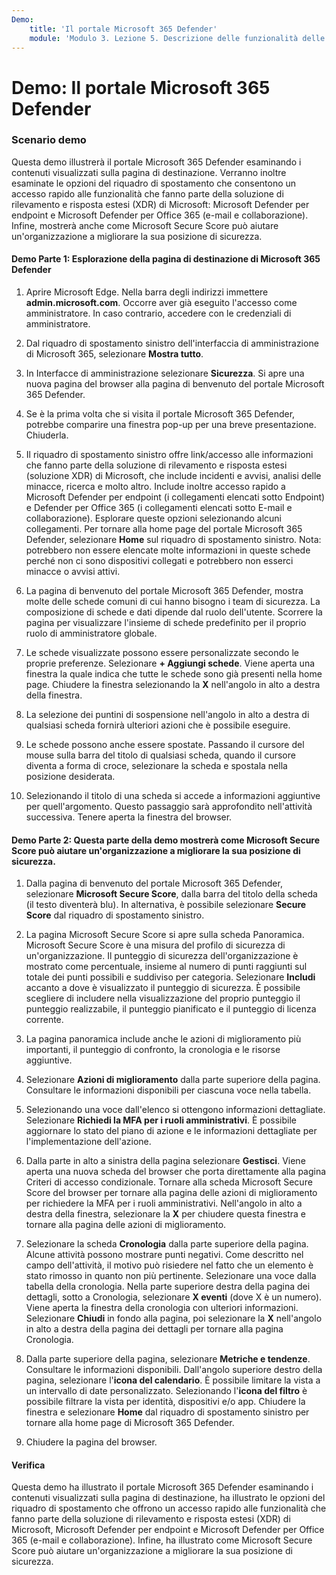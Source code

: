 ```yaml
---
Demo:
    title: 'Il portale Microsoft 365 Defender'
    module: 'Modulo 3. Lezione 5. Descrizione delle funzionalità delle soluzioni di sicurezza Microsoft: descrizione delle funzionalità di gestione della sicurezza di Microsoft 365'
---
```



# Demo: Il portale Microsoft 365 Defender

### Scenario demo
Questa demo illustrerà il portale Microsoft 365 Defender esaminando i contenuti visualizzati sulla pagina di destinazione. Verranno inoltre esaminate le opzioni del riquadro di spostamento che consentono un accesso rapido alle funzionalità che fanno parte della soluzione di rilevamento e risposta estesi (XDR) di Microsoft: Microsoft Defender per endpoint e Microsoft Defender per Office 365 (e-mail e collaborazione).  Infine, mostrerà anche come Microsoft Secure Score può aiutare un'organizzazione a migliorare la sua posizione di sicurezza.

#### Demo Parte 1:  Esplorazione della pagina di destinazione di Microsoft 365 Defender

1. Aprire Microsoft Edge. Nella barra degli indirizzi immettere **admin.microsoft.com**.  Occorre aver già eseguito l'accesso come amministratore.  In caso contrario, accedere con le credenziali di amministratore.

1. Dal riquadro di spostamento sinistro dell'interfaccia di amministrazione di Microsoft 365, selezionare **Mostra tutto**.

1. In Interfacce di amministrazione selezionare **Sicurezza**.  Si apre una nuova pagina del browser alla pagina di benvenuto del portale Microsoft 365 Defender.  

1. Se è la prima volta che si visita il portale Microsoft 365 Defender, potrebbe comparire una finestra pop-up per una breve presentazione.  Chiuderla.

1. Il riquadro di spostamento sinistro offre link/accesso alle informazioni che fanno parte della soluzione di rilevamento e risposta estesi (soluzione XDR) di Microsoft, che include incidenti e avvisi, analisi delle minacce, ricerca e molto altro.  Include inoltre accesso rapido a Microsoft Defender per endpoint (i collegamenti elencati sotto Endpoint) e Defender per Office 365 (i collegamenti elencati sotto E-mail e collaborazione).  Esplorare queste opzioni selezionando alcuni collegamenti.  Per tornare alla home page del portale Microsoft 365 Defender, selezionare **Home** sul riquadro di spostamento sinistro.  Nota: potrebbero non essere elencate molte informazioni in queste schede perché non ci sono dispositivi collegati e potrebbero non esserci minacce o avvisi attivi.

1. La pagina di benvenuto del portale Microsoft 365 Defender, mostra molte delle schede comuni di cui hanno bisogno i team di sicurezza. La composizione di schede e dati dipende dal ruolo dell'utente. Scorrere la pagina per visualizzare l'insieme di schede predefinito per il proprio ruolo di amministratore globale.

1. Le schede visualizzate possono essere personalizzate secondo le proprie preferenze.  Selezionare **+ Aggiungi schede**. Viene aperta una finestra la quale indica che tutte le schede sono già presenti nella home page.  Chiudere la finestra selezionando la **X** nell'angolo in alto a destra della finestra.

1. La selezione dei puntini di sospensione nell'angolo in alto a destra di qualsiasi scheda fornirà ulteriori azioni che è possibile eseguire.  

1. Le schede possono anche essere spostate. Passando il cursore del mouse sulla barra del titolo di qualsiasi scheda, quando il cursore diventa a forma di croce, selezionare la scheda e spostala nella posizione desiderata.

1. Selezionando il titolo di una scheda si accede a informazioni aggiuntive per quell'argomento. Questo passaggio sarà approfondito nell'attività successiva.  Tenere aperta la finestra del browser.

#### Demo Parte 2: Questa parte della demo mostrerà come Microsoft Secure Score può aiutare un'organizzazione a migliorare la sua posizione di sicurezza.

1. Dalla pagina di benvenuto del portale Microsoft 365 Defender, selezionare **Microsoft Secure Score**, dalla barra del titolo della scheda (il testo diventerà blu).  In alternativa, è possibile selezionare **Secure Score** dal riquadro di spostamento sinistro.

1. La pagina Microsoft Secure Score si apre sulla scheda Panoramica.  Microsoft Secure Score è una misura del profilo di sicurezza di un'organizzazione. Il punteggio di sicurezza dell'organizzazione è mostrato come percentuale, insieme al numero di punti raggiunti sul totale dei punti possibili e suddiviso per categoria. Selezionare **Includi** accanto a dove è visualizzato il punteggio di sicurezza. È possibile scegliere di includere nella visualizzazione del proprio punteggio il punteggio realizzabile, il punteggio pianificato e il punteggio di licenza corrente.

1. La pagina panoramica include anche le azioni di miglioramento più importanti, il punteggio di confronto, la cronologia e le risorse aggiuntive.

1. Selezionare **Azioni di miglioramento** dalla parte superiore della pagina.  Consultare le informazioni disponibili per ciascuna voce nella tabella.  

1. Selezionando una voce dall'elenco si ottengono informazioni dettagliate.  Selezionare **Richiedi la MFA per i ruoli amministrativi**.  È possibile aggiornare lo stato del piano di azione e le informazioni dettagliate per l'implementazione dell'azione.

1. Dalla parte in alto a sinistra della pagina selezionare **Gestisci**.  Viene aperta una nuova scheda del browser che porta direttamente alla pagina Criteri di accesso condizionale.  Tornare alla scheda Microsoft Secure Score del browser per tornare alla pagina delle azioni di miglioramento per richiedere la MFA per i ruoli amministrativi. Nell'angolo in alto a destra della finestra, selezionare la **X** per chiudere questa finestra e tornare alla pagina delle azioni di miglioramento.

1. Selezionare la scheda **Cronologia** dalla parte superiore della pagina.  Alcune attività possono mostrare punti negativi.  Come descritto nel campo dell'attività, il motivo può risiedere nel fatto che un elemento è stato rimosso in quanto non più pertinente.  Selezionare una voce dalla tabella della cronologia.  Nella parte superiore destra della pagina dei dettagli, sotto a Cronologia, selezionare **X eventi** (dove X è un numero).  Viene aperta la finestra della cronologia con ulteriori informazioni.  Selezionare **Chiudi** in fondo alla pagina, poi selezionare la **X** nell'angolo in alto a destra della pagina dei dettagli per tornare alla pagina Cronologia.

1. Dalla parte superiore della pagina, selezionare **Metriche e tendenze**.  Consultare le informazioni disponibili.  Dall'angolo superiore destro della pagina, selezionare l'**icona del calendario**.  È possibile limitare la vista a un intervallo di date personalizzato.  Selezionando l'**icona del filtro** è possibile filtrare la vista per identità, dispositivi e/o app.  Chiudere la finestra e selezionare **Home** dal riquadro di spostamento sinistro per tornare alla home page di Microsoft 365 Defender.

1. Chiudere la pagina del browser.

#### Verifica

Questa demo ha illustrato il portale Microsoft 365 Defender esaminando i contenuti visualizzati sulla pagina di destinazione, ha illustrato le opzioni del riquadro di spostamento che offrono un accesso rapido alle funzionalità che fanno parte della soluzione di rilevamento e risposta estesi (XDR) di Microsoft, Microsoft Defender per endpoint e Microsoft Defender per Office 365 (e-mail e collaborazione).  Infine, ha illustrato come Microsoft Secure Score può aiutare un'organizzazione a migliorare la sua posizione di sicurezza.
